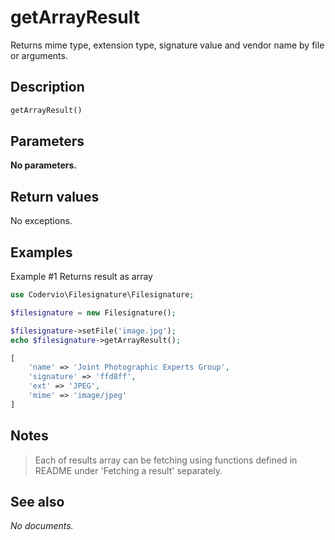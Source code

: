 # getArrayResult

Returns mime type, extension type, signature value and vendor name by file or arguments.

## Description

```php
getArrayResult()
```

## Parameters

__No parameters.__

## Return values

No exceptions.

## Examples

Example #1 Returns result as array
```php
use Codervio\Filesignature\Filesignature;

$filesignature = new Filesignature();

$filesignature->setFile('image.jpg');
echo $filesignature->getArrayResult();
```

```php
[
    'name' => 'Joint Photographic Experts Group',
    'signature' => 'ffd8ff',
    'ext' => 'JPEG',
    'mime' => 'image/jpeg'
]
```

## Notes

> Each of results array can be fetching using functions defined in README under 'Fetching a result' separately.

## See also

_No documents._
